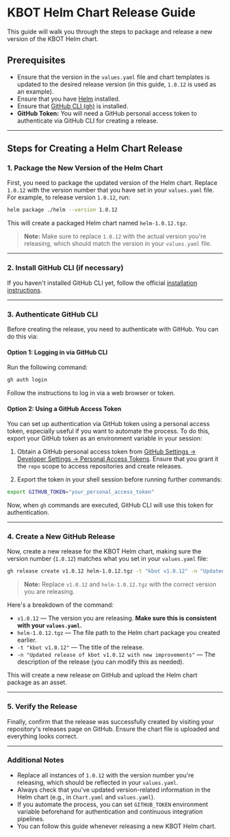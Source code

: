 # KBOT Helm Chart Release Guide

This guide will walk you through the steps to package and release a new version of the KBOT Helm chart.

## Prerequisites

- Ensure that the version in the `values.yaml` file and chart templates is updated to the desired release version (in this guide, `1.0.12` is used as an example).
- Ensure that you have [Helm](https://helm.sh/docs/intro/install/) installed.
- Ensure that [GitHub CLI (gh)](https://cli.github.com/manual/installation) is installed.
- **GitHub Token:** You will need a GitHub personal access token to authenticate via GitHub CLI for creating a release.

---

## Steps for Creating a Helm Chart Release

### 1. Package the New Version of the Helm Chart

First, you need to package the updated version of the Helm chart. Replace `1.0.12` with the version number that you have set in your `values.yaml` file. For example, to release version `1.0.12`, run:

```bash
helm package ./helm --version 1.0.12
```

This will create a packaged Helm chart named `helm-1.0.12.tgz`.

> **Note:** Make sure to replace `1.0.12` with the actual version you're releasing, which should match the version in your `values.yaml` file.

---

### 2. Install GitHub CLI (if necessary)

If you haven't installed GitHub CLI yet, follow the official [installation instructions](https://cli.github.com/manual/installation).

---

### 3. Authenticate GitHub CLI

Before creating the release, you need to authenticate with GitHub. You can do this via:

#### Option 1: Logging in via GitHub CLI

Run the following command:

```bash
gh auth login
```

Follow the instructions to log in via a web browser or token.

#### Option 2: Using a GitHub Access Token

You can set up authentication via GitHub token using a personal access token, especially useful if you want to automate the process. To do this, export your GitHub token as an environment variable in your session:

1. Obtain a GitHub personal access token from [GitHub Settings -> Developer Settings -> Personal Access Tokens](https://github.com/settings/tokens). Ensure that you grant it the `repo` scope to access repositories and create releases.

2. Export the token in your shell session before running further commands:

```bash
export GITHUB_TOKEN="your_personal_access_token"
```

Now, when `gh` commands are executed, GitHub CLI will use this token for authentication.

---

### 4. Create a New GitHub Release

Now, create a new release for the KBOT Helm chart, making sure the version number (`1.0.12`) matches what you set in your `values.yaml` file:

```bash
gh release create v1.0.12 helm-1.0.12.tgz -t "kbot v1.0.12" -n "Updated release of kbot v1.0.12 with new improvements"
```

> **Note:** Replace `v1.0.12` and `helm-1.0.12.tgz` with the correct version you are releasing.

Here's a breakdown of the command:

- `v1.0.12` — The version you are releasing. **Make sure this is consistent with your `values.yaml`.**
- `helm-1.0.12.tgz` — The file path to the Helm chart package you created earlier.
- `-t "kbot v1.0.12"` — The title of the release.
- `-n "Updated release of kbot v1.0.12 with new improvements"` — The description of the release (you can modify this as needed).

This will create a new release on GitHub and upload the Helm chart package as an asset.

---

### 5. Verify the Release

Finally, confirm that the release was successfully created by visiting your repository's releases page on GitHub. Ensure the chart file is uploaded and everything looks correct.

---

### Additional Notes

- Replace all instances of `1.0.12` with the version number you're releasing, which should be reflected in your `values.yaml`.
- Always check that you've updated version-related information in the Helm chart (e.g., in `Chart.yaml` and `values.yaml`).
- If you automate the process, you can set `GITHUB_TOKEN` environment variable beforehand for authentication and continuous integration pipelines.
- You can follow this guide whenever releasing a new KBOT Helm chart.
